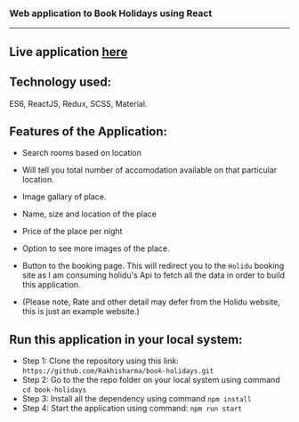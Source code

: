 ### Web application to Book Holidays using React
--------------------------------

## Live application [here](https://rakhisharma.github.io/book-holidays/)

## Technology used: 
ES6, ReactJS, Redux, SCSS, Material.

## Features of the Application:
- Search rooms based on location
- Will tell you total number of accomodation available on that particular location.
- Image gallary of place.
- Name, size and location of the place
- Price of the place per night
- Option to see more images of the place.
- Button to the booking page. This will redirect you to the `Holidu` booking site as I am consuming holidu's Api to fetch all the data in order to build this application.

- (Please note, Rate and other detail may defer from the Holidu website, this is just an example website.)

## Run this application in your local system:
- Step 1: Clone the repository using this link: `https://github.com/Rakhisharma/book-holidays.git`
- Step 2: Go to the the repo folder on your local system using command `cd book-holidays`
- Step 3: Install all the dependency using command `npm install`
- Step 4: Start the application using command: `npm run start`

